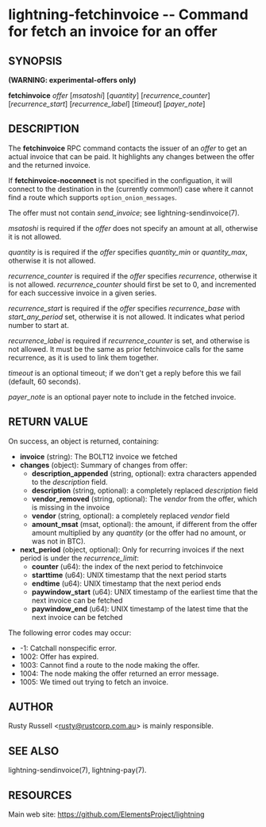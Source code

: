lightning-fetchinvoice -- Command for fetch an invoice for an offer
===================================================================

SYNOPSIS
--------

**(WARNING: experimental-offers only)**

**fetchinvoice** *offer* [*msatoshi*] [*quantity*] [*recurrence_counter*] [*recurrence_start*] [*recurrence_label*] [*timeout*] [*payer_note*]

DESCRIPTION
-----------

The **fetchinvoice** RPC command contacts the issuer of an *offer* to get
an actual invoice that can be paid.  It highlights any changes between the
offer and the returned invoice.

If **fetchinvoice-noconnect** is not specified in the configuation, it
will connect to the destination in the (currently common!) case where it
cannot find a route which supports `option_onion_messages`.

The offer must not contain *send_invoice*; see lightning-sendinvoice(7).

*msatoshi* is required if the *offer* does not specify
an amount at all, otherwise it is not allowed.

*quantity* is is required if the *offer* specifies
*quantity_min* or *quantity_max*, otherwise it is not allowed.

*recurrence_counter* is required if the *offer*
specifies *recurrence*, otherwise it is not allowed.
*recurrence_counter* should first be set to 0, and incremented for
each successive invoice in a given series.

*recurrence_start* is required if the *offer*
specifies *recurrence_base* with *start_any_period* set, otherwise it
is not allowed.  It indicates what period number to start at.

*recurrence_label* is required if *recurrence_counter* is set, and
otherwise is not allowed.  It must be the same as prior fetchinvoice
calls for the same recurrence, as it is used to link them together.

*timeout* is an optional timeout; if we don't get a reply before this
we fail (default, 60 seconds).

*payer_note* is an optional payer note to include in the fetched invoice.

RETURN VALUE
------------

[comment]: # (GENERATE-FROM-SCHEMA-START)
On success, an object is returned, containing:
- **invoice** (string): The BOLT12 invoice we fetched
- **changes** (object): Summary of changes from offer:
  - **description_appended** (string, optional): extra characters appended to the *description* field.
  - **description** (string, optional): a completely replaced *description* field
  - **vendor_removed** (string, optional): The *vendor* from the offer, which is missing in the invoice
  - **vendor** (string, optional): a completely replaced *vendor* field
  - **amount_msat** (msat, optional): the amount, if different from the offer amount multiplied by any *quantity* (or the offer had no amount, or was not in BTC).
- **next_period** (object, optional): Only for recurring invoices if the next period is under the *recurrence_limit*:
  - **counter** (u64): the index of the next period to fetchinvoice
  - **starttime** (u64): UNIX timestamp that the next period starts
  - **endtime** (u64): UNIX timestamp that the next period ends
  - **paywindow_start** (u64): UNIX timestamp of the earliest time that the next invoice can be fetched
  - **paywindow_end** (u64): UNIX timestamp of the latest time that the next invoice can be fetched

[comment]: # (GENERATE-FROM-SCHEMA-END)

The following error codes may occur:
- -1: Catchall nonspecific error.
- 1002: Offer has expired.
- 1003: Cannot find a route to the node making the offer.
- 1004: The node making the offer returned an error message.
- 1005: We timed out trying to fetch an invoice.

AUTHOR
------

Rusty Russell <<rusty@rustcorp.com.au>> is mainly responsible.

SEE ALSO
--------

lightning-sendinvoice(7), lightning-pay(7).

RESOURCES
---------

Main web site: <https://github.com/ElementsProject/lightning>

[comment]: # ( SHA256STAMP:fa4e9733716ba263e8288613633ec7e0e466c13fc8067b11588bfd3c88901672)

